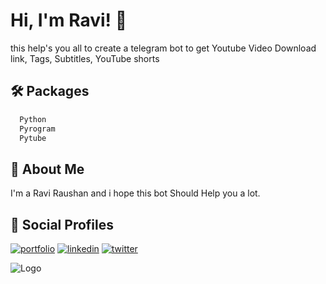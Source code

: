 # Hi, I'm Ravi! 👋
this help's you all to create a telegram bot to get Youtube Video Download link, Tags, Subtitles, YouTube shorts

## 🛠 Packages
```bash
  Python
  Pyrogram 
  Pytube
```
## 🚀 About Me
I'm a Ravi Raushan and i hope this bot Should Help you a lot.

## 🔗 Social Profiles
[![portfolio](https://img.shields.io/badge/my_portfolio-000?style=for-the-badge&logo=ko-fi&logoColor=white)](https://katherineoelsner.com/) [![linkedin](https://img.shields.io/badge/instagram-0A66C2?style=for-the-badge&logo=instagram&logoColor=white)](https://www.instagram.com/hidden.coding) [![twitter](https://img.shields.io/badge/twitter-1DA1F2?style=for-the-badge&logo=twitter&logoColor=white)](https://twitter.com/raviseraushan)


![Logo](https://res.cloudinary.com/doanyb8ku/image/upload/v1692420977/RaviRCoder__1_-removebg-preview_r4ywud.png)

